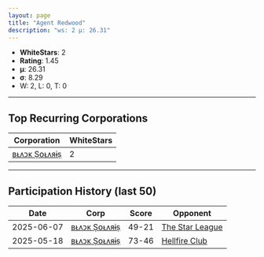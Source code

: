 ```yaml
---
layout: page
title: "Agent Redwood"
description: "ws: 2 μ: 26.31"
---
```

- **WhiteStars**: 2
- **Rating**: 1.45
- **μ**: 26.31  
- **σ**: 8.29
- W: 2, L: 0, T: 0

---

## Top Recurring Corporations

| Corporation | WhiteStars |
| --- | --- |
| [ʙᴌᴧᴐᴋ Ṣօᴌᴧᴙɨṣ](https://ws.tsl.rocks/corp/85a74d128f924274446b7fb754136e6ef7185c754df2fae3b10591d28536f17a/) | 2 |

---

## Participation History (last 50)

| Date | Corp | Score | Opponent |
| --- | --- | --- | --- |
| 2025-06-07 | [ʙᴌᴧᴐᴋ Ṣօᴌᴧᴙɨṣ](https://ws.tsl.rocks/corp/85a74d128f924274446b7fb754136e6ef7185c754df2fae3b10591d28536f17a/) | 49-21 | [The Star League](https://ws.tsl.rocks/corp/f8b4a4ab48d0f4dc8e2d35c049289e4cd31960c34c0d114426164f223cdb5140/) |
| 2025-05-18 | [ʙᴌᴧᴐᴋ Ṣօᴌᴧᴙɨṣ](https://ws.tsl.rocks/corp/85a74d128f924274446b7fb754136e6ef7185c754df2fae3b10591d28536f17a/) | 73-46 | [Hellfire Club](https://ws.tsl.rocks/corp/c7836cb5499149d8631d0f49b7e91f08f0cf47c3bd10a9492ad6a3f7c25d7eab/) |